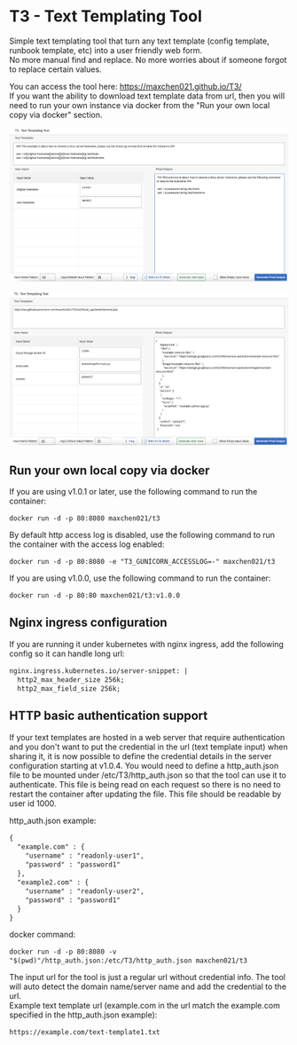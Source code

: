 # T3 - Text Templating Tool

Simple text templating tool that turn any text template (config template, runbook template, etc) into a user friendly web form.  
No more manual find and replace. No more worries about if someone forgot to replace certain values.  
    
You can access the tool here: https://maxchen021.github.io/T3/  
If you want the ability to download text template data from url, then you will need to run your own instance via docker from the "Run your own local copy via docker" section.  
  
![screenshot 1](./images/screenshot1.png)
  
![screenshot 2](./images/screenshot2.png)

## Run your own local copy via docker
If you are using v1.0.1 or later, use the following command to run the container:
```
docker run -d -p 80:8080 maxchen021/t3
```
  
By default http access log is disabled, use the following command to run the container with the access log enabled:
```
docker run -d -p 80:8080 -e "T3_GUNICORN_ACCESSLOG=-" maxchen021/t3
```  
  
If you are using v1.0.0, use the following command to run the container:
```
docker run -d -p 80:80 maxchen021/t3:v1.0.0
```

## Nginx ingress configuration
If you are running it under kubernetes with nginx ingress, add the following config so it can handle long url:
```
nginx.ingress.kubernetes.io/server-snippet: |
  http2_max_header_size 256k;
  http2_max_field_size 256k;
```

## HTTP basic authentication support
If your text templates are hosted in a web server that require authentication and you don't want to put the credential in the url (text template input) when sharing it, it is now possible to define the credential details in the server configuration starting at v1.0.4.
You would need to define a http_auth.json file to be mounted under /etc/T3/http_auth.json so that the tool can use it to authenticate. This file is being read on each request so there is no need to restart the container after updating the file. This file should be readable by user id 1000.   

http_auth.json example:
```
{
  "example.com" : {
    "username" : "readonly-user1",
    "password" : "password1"
  },
  "example2.com" : {
    "username" : "readonly-user2",
    "password" : "password1"
  }
}
```

docker command:
```
docker run -d -p 80:8080 -v "$(pwd)"/http_auth.json:/etc/T3/http_auth.json maxchen021/t3
```

The input url for the tool is just a regular url without credential info. The tool will auto detect the domain name/server name and add the credential to the url.  
Example text template url (example.com in the url match the example.com specified in the http_auth.json example):
```
https://example.com/text-template1.txt
```